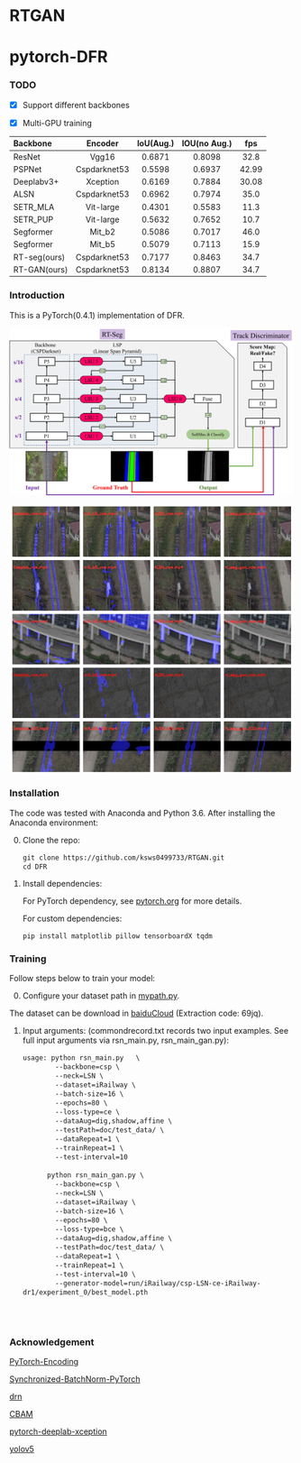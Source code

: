 # RTGAN

# pytorch-DFR


### TODO
- [x] Support different backbones
- [x] Multi-GPU training



| Backbone  | Encoder  |IoU(Aug.)  |IOU(no Aug.)| fps |
| :-------- | :------------: |:---------: |:--------------:|:--------------:|
| ResNet    | Vgg16          | 0.6871    |0.8098 | 32.8 |
| PSPNet | Cspdarknet53          | 0.5598    | 0.6937 | 42.99|
| Deeplabv3+       | Xception          | 0.6169    | 0.7884 | 30.08 |
| ALSN  | Cspdarknet53          | 0.6962   | 0.7974 | 35.0 |
| SETR_MLA  | Vit-large          | 0.4301    | 0.5583 | 11.3 |
| SETR_PUP  | Vit-large         | 0.5632    | 0.7652 | 10.7 |
| Segformer  | Mit_b2          | 0.5086    | 0.7017 | 46.0 |
| Segformer | Mit_b5         | 0.5079    | 0.7113 | 15.9 |
| RT-seg(ours) | Cspdarknet53         | 0.7177    | 0.8463 | 34.7 |
| RT-GAN(ours) | Cspdarknet53         | 0.8134    | 0.8807 | 34.7 |



### Introduction
This is a PyTorch(0.4.1) implementation of DFR. 

![Results](doc/fig_network3.png)

![Results](doc/fig_rst.png)


### Installation
The code was tested with Anaconda and Python 3.6. After installing the Anaconda environment:

0. Clone the repo:
    ```Shell
    git clone https://github.com/ksws0499733/RTGAN.git
    cd DFR
    ```

1. Install dependencies:

    For PyTorch dependency, see [pytorch.org](https://pytorch.org/) for more details.

    For custom dependencies:
    ```Shell
    pip install matplotlib pillow tensorboardX tqdm
    ```
### Training
Follow steps below to train your model:

0. Configure your dataset path in [mypath.py](https://github.com/ksws0499733/RTGAN/blob/master/mypath.py).

The dataset can be download in [baiduCloud](https://pan.baidu.com/s/1zTQU_rilu4I_klvCgxi70Q) (Extraction code: 69jq).

1. Input arguments: (commondrecord.txt records two input examples. See full input arguments via rsn_main.py, rsn_main_gan.py):
    ```Shell
    usage: python rsn_main.py   \
            --backbone=csp \
            --neck=LSN \
            --dataset=iRailway \
            --batch-size=16 \
            --epochs=80 \
            --loss-type=ce \
            --dataAug=dig,shadow,affine \
            --testPath=doc/test_data/ \
            --dataRepeat=1 \
            --trainRepeat=1 \
            --test-interval=10
          
          python rsn_main_gan.py \
            --backbone=csp \
            --neck=LSN \
            --dataset=iRailway \
            --batch-size=16 \
            --epochs=80 \
            --loss-type=bce \
            --dataAug=dig,shadow,affine \
            --testPath=doc/test_data/ \
            --dataRepeat=1 \
            --trainRepeat=1 \
            --test-interval=10 \
            --generator-model=run/iRailway/csp-LSN-ce-iRailway-dr1/experiment_0/best_model.pth 
    



### Acknowledgement
[PyTorch-Encoding](https://github.com/zhanghang1989/PyTorch-Encoding)

[Synchronized-BatchNorm-PyTorch](https://github.com/vacancy/Synchronized-BatchNorm-PyTorch)

[drn](https://github.com/fyu/drn)

[CBAM](https://github.com/elbuco1/CBAM)

[pytorch-deeplab-xception](https://github.com/jfzhang95/pytorch-deeplab-xception/)

[yolov5](https://github.com/ultralytics/yolov5)
